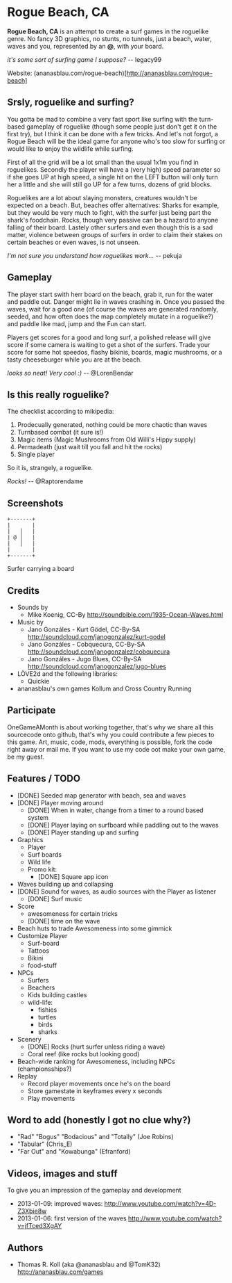 # Rogue Beach, CA

**Rogue Beach, CA** is an attempt to create a surf games in the roguelike genre.
No fancy 3D graphics, no stunts, no tunnels, just a beach, water, waves and you,
represented by an **@**, with your board.

  _it's some sort of surfing game I suppose?_ -- legacy99

Website: (ananasblau.com/rogue-beach)[http://ananasblau.com/rogue-beach]

## Srsly, roguelike and surfing?

You gotta be mad to combine a very fast sport like surfing with the
turn-based gameplay of roguelike (though some people just don't get it
on the first try), but I think it can be done with a few tricks. And
let's not forgot, a Rogue Beach will be the ideal game for anyone who's
too slow for surfing or would like to enjoy the wildlife while surfing.

First of all the grid will be a lot small than the usual 1x1m you find
in roguelikes. Secondly the player will have a (very high) speed
parameter so if she goes UP at high speed, a single hit on the LEFT button
will only turn her a little and she will still go UP for a few turns,
dozens of grid blocks.

Roguelikes are a lot about slaying monsters, creatures wouldn't be
expected on a beach. But, beaches offer alternatives: Sharks for
example, but they would be very much to fight, with the surfer just
being part the shark's foodchain. Rocks, though very passive can be a
hazard to anyone falling of their board. Lastely other surfers and even
though this is a sad matter, violence between groups of surfers in order
to claim their stakes on certain beaches or even waves, is not unseen.

  _I'm not sure you understand how roguelikes work..._ -- pekuja

## Gameplay

The player start swith herr board on the beach, grab it, run for the water and
paddle out. Danger might lie in waves crashing in. Once you passed the
waves, wait for a good one (of course the waves are generated randomly,
seeded, and how often does the map completely mutate in a roguelike?)
and paddle like mad, jump and the Fun can start.

Players get scores for a good and long surf, a polished release will give
score if some camera is waiting to get a shot of the surfers.
Trade your score for some hot speedos, flashy bikinis, boards, magic
mushrooms, or a tasty cheeseburger while you are at the beach.

  _looks so neat! Very cool :)_ -- @LorenBendar

## Is this really roguelike?

The checklist according to mikipedia:

1. Prodecually generated, nothing could be more chaotic than waves
2. Turnbased combat (it sure is!)
3. Magic items (Magic Mushrooms from Old Willi's Hippy supply)
4. Permadeath (just wait till you fall and hit the rocks)
5. Single player

So it is, strangely, a roguelike.

  _Rocks!_ -- @Raptorendame

## Screenshots

    +-------+
    |       |
    |   │   |
    | @ │   |
    |   │   |
    |       |
    +-------+

Surfer carrying a board

## Credits

* Sounds by
  * Mike Koenig, CC-By http://soundbible.com/1935-Ocean-Waves.html
* Music by
  * Jano Gonzáles - Kurt Gödel, CC-By-SA http://soundcloud.com/janogonzalez/kurt-godel
  * Jano Gonzáles - Cobquecura, CC-By-SA http://soundcloud.com/janogonzalez/cobquecura
  * Jano Gonzáles - Jugo Blues, CC-By-SA http://soundcloud.com/janogonzalez/jugo-blues
* LÖVE2d and the following libraries:
  * Quickie
* ananasblau's own games Kollum and Cross Country Running

## Participate

OneGameAMonth is about working together, that's why we share all this
sourcecode onto github, that's why you could contribute a few pieces to
this game. Art, music, code, mods, everything is possible, fork the code
right away or mail me. If you want to use my code oot make your own
game, be my guest.

## Features / TODO

* [DONE] Seeded map generator with beach, sea and waves
* [DONE] Player moving around
  * [DONE] When in water, change from a timer to a round based system
  * [DONE] Player laying on surfboard while paddling out to the waves
  * [DONE] Player standing up and surfing
* Graphics
  * Player
  * Surf boards
  * Wild life
  * Promo kit:
    * [DONE] Square app icon
* Waves building up and collapsing
* [DONE] Sound for waves, as audio sources with the Player as listener
  * [DONE] Surf music
* Score
  * awesomeness for certain tricks
  * [DONE] time on the wave
* Beach huts to trade Awesomeness into some gimmick
* Customize Player
  * Surf-board
  * Tattoos
  * Bikini
  * food-stuff
* NPCs
  * Surfers
  * Beachers
  * Kids building castles
  * wild-life:
    * fishies
    * turtles
    * birds
    * sharks
* Scenery
  * [DONE] Rocks (hurt surfer unless riding a wave)
  * Coral reef (like rocks but looking good)
* Beach-wide ranking for Awesomeness, including NPCs (championsships?)
* Replay
  * Record player movements once he's on the board
  * Store gamestate in keyframes every x seconds
  * Play movements

## Word to add (honestly I got no clue why?)

* "Rad" "Bogus" "Bodacious" and "Totally" (Joe Robins)
* "Tabular" (Chris_E)
* "Far Out" and "Kowabunga" (Efranford)

## Videos, images and stuff
To give you an impression of the gameplay and development

* 2013-01-09: improved waves: http://www.youtube.com/watch?v=4D-Z3Xbie8w
* 2013-01-06: first version of the waves http://www.youtube.com/watch?v=jfTced3XgAY

## Authors
* Thomas R. Koll (aka @ananasblau and @TomK32) http://ananasblau.com/games

